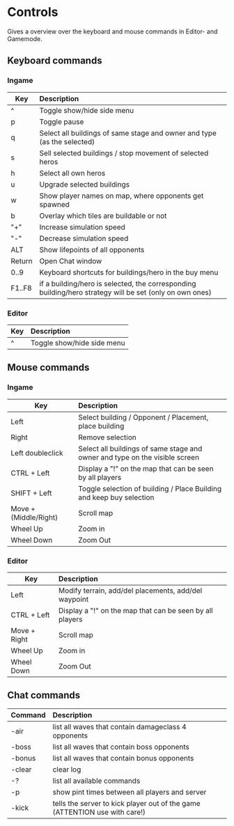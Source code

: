 # Controls

Gives a overview over the keyboard and mouse commands in Editor- and Gamemode.
   
## Keyboard commands

### Ingame
| Key | Description |
| --- | :--- |
| ^ | Toggle show/hide side menu
| p | Toggle pause
| q | Select all buildings of same stage and owner and type (as the selected)
| s | Sell selected buildings / stop movement of selected heros
| h | Select all own heros
| u | Upgrade selected buildings
| w | Show player names on map, where opponents get spawned
| b | Overlay which tiles are buildable or not
| "+" | Increase simulation speed
| "-" | Decrease simulation speed
| ALT | Show lifepoints of all opponents
| Return | Open Chat window
| 0..9 | Keyboard shortcuts for buildings/hero in the buy menu
| F1..F8 | if a building/hero is selected, the corresponding building/hero strategy will be set (only on own ones)

### Editor
| Key | Description |
| --- | :--- |
| ^  | Toggle show/hide side menu

## Mouse commands

### Ingame
| Key | Description |
| --- | :--- |
| Left | Select building / Opponent / Placement, place building
| Right | Remove selection
| Left doubleclick | Select all buildings of same stage and owner and type on the visible screen
| CTRL + Left | Display a "!" on the map that can be seen by all players
| SHIFT + Left | Toggle selection of building / Place Building and keep buy selection
| Move + (Middle/Right) | Scroll map   
| Wheel Up | Zoom in
| Wheel Down | Zoom Out

### Editor
| Key | Description |
| --- | :--- |
| Left | Modify terrain, add/del placements, add/del waypoint
| CTRL + Left | Display a "!" on the map that can be seen by all players
| Move + Right | Scroll map   
| Wheel Up | Zoom in
| Wheel Down | Zoom Out

## Chat commands
| Command | Description |
| --- | :--- |
| -air | list all waves that contain damageclass 4 opponents
| -boss | list all waves that contain boss opponents
| -bonus | list all waves that contain bonus opponents
| -clear | clear log
| -? | list all available commands
| -p | show pint times between all players and server
| -kick <playername> | tells the server to kick player <playername> out of the game (ATTENTION use with care!)
